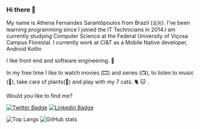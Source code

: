### Hi there 🤗

My name is Athena Fernandes Sarantôpoulos from Brazil (🇧🇷). I've been learning programming since I joined the IT Technicians in 2014.I am currently studying Computer Science at the Federal University of Viçosa Campus Florestal. I currently work at CI&T as a Mobile Native developer, Android Kotlin

I like front end and software engineering. 💛

In my free time I like to watch movies (🎞️) and series (📺), to listen to music (🎵), take care of plants(🌻) and play with my 7 cats. :cat2: :cat: . 

Would you like to find me?


[![Twitter Badge](https://img.shields.io/badge/-Twitter-1ca0f1?style=flat-square&labelColor=1ca0f1&logo=twitter&logoColor=white&link=https://twitter.com/athenasaran/)](https://twitter.com/athenasaran/)
[![Linkedin Badge](https://img.shields.io/badge/-LinkedIn-blue?style=flat-square&logo=Linkedin&logoColor=white&link=https://www.linkedin.com/in/athena-fernandes-sarant%C3%B4poulos/)](https://www.linkedin.com/in/athena-fernandes-sarant%C3%B4poulos/)



<!--
**athenasaran/athenasaran** is a ✨ _special_ ✨ repository because its `README.md` (this file) appears on your GitHub profile.

Here are some ideas to get you started:

- 🔭 I’m currently working on ...
- 🌱 I’m currently learning ...
- 👯 I’m looking to collaborate on ...
- 🤔 I’m looking for help with ...
- 💬 Ask me about ...
- 📫 How to reach me: ...
- 😄 Pronouns: ...
- ⚡ Fun fact: ...
-->



![Top Langs](https://github-readme-stats.vercel.app/api/top-langs/?username=athenasaran&theme=tokyonight&exclude_repo=Teamfight-Comps)
![GitHub stats](https://github-readme-stats.vercel.app/api?username=athenasaran&show_icons=true&theme=neon&count_private=true&include_all_commits=true)
